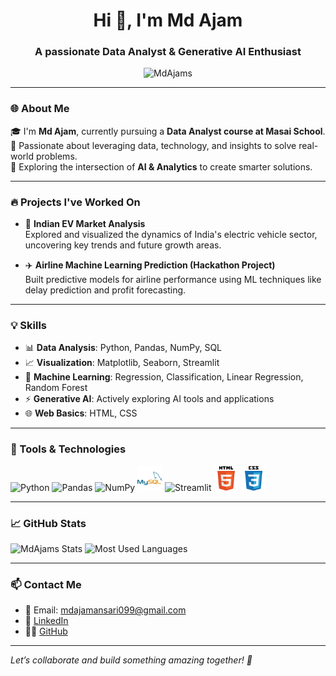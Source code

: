 <h1 align="center">Hi 👋, I'm Md Ajam</h1>
<h3 align="center">A passionate Data Analyst & Generative AI Enthusiast</h3>

<p align="center">
  <img src="https://komarev.com/ghpvc/?username=MdAjams&label=Profile%20views&color=0e75b6&style=flat" alt="MdAjams" />
</p>

---

### 🌐 About Me

🎓 I'm **Md Ajam**, currently pursuing a **Data Analyst course at Masai School**.  
🚀 Passionate about leveraging data, technology, and insights to solve real-world problems.  
🤖 Exploring the intersection of **AI & Analytics** to create smarter solutions.

---

### 🔥 Projects I've Worked On

- 🚗 **Indian EV Market Analysis**  
  Explored and visualized the dynamics of India's electric vehicle sector, uncovering key trends and future growth areas.

- ✈️ **Airline Machine Learning Prediction (Hackathon Project)**  
  Built predictive models for airline performance using ML techniques like delay prediction and profit forecasting.

---

### 💡 Skills

- 📊 **Data Analysis**: Python, Pandas, NumPy, SQL  
- 📈 **Visualization**: Matplotlib, Seaborn, Streamlit  
- 🤖 **Machine Learning**: Regression, Classification, Linear Regression, Random Forest  
- ⚡ **Generative AI**: Actively exploring AI tools and applications  
- 🌐 **Web Basics**: HTML, CSS

---

### 🧰 Tools & Technologies

<p align="left">
  <img src="https://cdn.jsdelivr.net/gh/devicons/devicon/icons/python/python-original.svg" alt="Python" width="40" height="40"/>
  <img src="https://cdn.jsdelivr.net/gh/devicons/devicon/icons/pandas/pandas-original.svg" alt="Pandas" width="40" height="40"/>
  <img src="https://cdn.jsdelivr.net/gh/devicons/devicon/icons/numpy/numpy-original.svg" alt="NumPy" width="40" height="40"/>
  <img src="https://raw.githubusercontent.com/devicons/devicon/master/icons/mysql/mysql-original-wordmark.svg" alt="SQL" width="40" height="40"/>
  <img src="https://www.vectorlogo.zone/logos/streamlit/streamlit-icon.svg" alt="Streamlit" width="40" height="40"/>
  <img src="https://raw.githubusercontent.com/devicons/devicon/master/icons/html5/html5-original-wordmark.svg" alt="HTML" width="40" height="40"/>
  <img src="https://raw.githubusercontent.com/devicons/devicon/master/icons/css3/css3-original-wordmark.svg" alt="CSS" width="40" height="40"/>
</p>

---

### 📈 GitHub Stats

<p align="left">
  <img src="https://github-readme-stats.vercel.app/api?username=MdAjams&show_icons=true&theme=radical" alt="MdAjams Stats"/>
  <img src="https://github-readme-stats.vercel.app/api/top-langs/?username=MdAjams&layout=compact&theme=radical" alt="Most Used Languages"/>
</p>

---

### 📫 Contact Me

- 📧 Email: [mdajamansari099@gmail.com](mailto:mdajamansari099@gmail.com)  
- 💼 [LinkedIn](https://www.linkedin.com/)  
- 🧑‍💻 [GitHub](https://github.com/MdAjams)

---

*Let’s collaborate and build something amazing together! 🚀*
